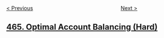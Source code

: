 <!--|This file generated by command(leetcode description); DO NOT EDIT.    |-->
<!--+----------------------------------------------------------------------+-->
<!--|@author    openset <openset.wang@gmail.com>                           |-->
<!--|@link      https://github.com/openset                                 |-->
<!--|@home      https://github.com/tonymontaro/leetcode-hints                        |-->
<!--+----------------------------------------------------------------------+-->

[< Previous](https://github.com/tonymontaro/leetcode-hints/tree/master/problems/can-i-win "Can I Win")
　　　　　　　　　　　　　　　　
[Next >](https://github.com/tonymontaro/leetcode-hints/tree/master/problems/count-the-repetitions "Count The Repetitions")

## [465. Optimal Account Balancing (Hard)](https://leetcode.com/problems/optimal-account-balancing "最优账单平衡")


